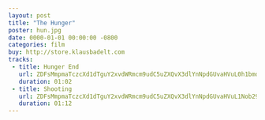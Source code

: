 ```yaml
---
layout: post
title: "The Hunger"
poster: hun.jpg
date: 0000-01-01 00:00:00 -0800
categories: film
buy: http://store.klausbadelt.com
tracks:
 - title: Hunger End
   url: ZDFsMmpmaTczcXd1dTguY2xvdWRmcm9udC5uZXQvX3dlYnNpdGUvaHVuL0h1bmdlciBFbmQubXAz
   duration: 01:02
 - title: Shooting 
   url: ZDFsMmpmaTczcXd1dTguY2xvdWRmcm9udC5uZXQvX3dlYnNpdGUvaHVuL1Nob290aW5nLm1wMw==
   duration: 01:12
---
```

